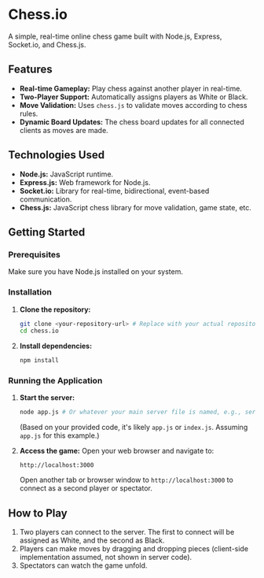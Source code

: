 # Chess.io

A simple, real-time online chess game built with Node.js, Express, Socket.io, and Chess.js.

## Features

* **Real-time Gameplay:** Play chess against another player in real-time.
* **Two-Player Support:** Automatically assigns players as White or Black.
* **Move Validation:** Uses `chess.js` to validate moves according to chess rules.
* **Dynamic Board Updates:** The chess board updates for all connected clients as moves are made.

## Technologies Used

* **Node.js:** JavaScript runtime.
* **Express.js:** Web framework for Node.js.
* **Socket.io:** Library for real-time, bidirectional, event-based communication.
* **Chess.js:** JavaScript chess library for move validation, game state, etc.


## Getting Started

### Prerequisites

Make sure you have Node.js installed on your system.

### Installation

1.  **Clone the repository:**
    ```bash
    git clone <your-repository-url> # Replace with your actual repository URL
    cd chess.io
    ```
2.  **Install dependencies:**
    ```bash
    npm install
    ```

### Running the Application

1.  **Start the server:**
    ```bash
    node app.js # Or whatever your main server file is named, e.g., server.js, index.js
    ```
    (Based on your provided code, it's likely `app.js` or `index.js`. Assuming `app.js` for this example.)

2.  **Access the game:**
    Open your web browser and navigate to:
    ```
    http://localhost:3000
    ```
    Open another tab or browser window to `http://localhost:3000` to connect as a second player or spectator.
## How to Play
1.  Two players can connect to the server. The first to connect will be assigned as White, and the second as Black.
2.  Players can make moves by dragging and dropping pieces (client-side implementation assumed, not shown in server code).
3.  Spectators can watch the game unfold.
